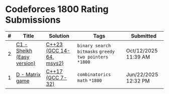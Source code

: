 # Codeforces 1800 Rating Submissions

| # | Title | Solution | Tags | Submitted |
|:-:|-------|----------|------|-----------|
| 2 | [C1 - Sheikh (Easy version)](https://codeforces.com/contest/1732/problem/C1) | [C++23 (GCC 14-64, msys2)](https://codeforces.com/contest/1732/submission/343233436) | `binary search` `bitmasks` `greedy` `two pointers` `*1800` | Oct/12/2025 11:39 AM |
| 1 | [D - Matrix game](https://codeforces.com/contest/2120/problem/D) | [C++17 (GCC 7-32)](https://codeforces.com/contest/2120/submission/325518705) | `combinatorics` `math` `*1800` | Jun/22/2025 12:32 PM |